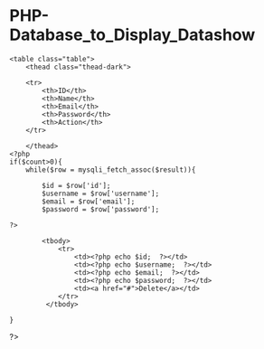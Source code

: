 # PHP-Database_to_Display_Datashow


<head>
    <link rel="stylesheet" href="style.css">
</head>

<body>


<?php 
    $con = mysqli_connect('localhost','root','','student');
    $query = "SELECT *FROM std_info";
    $result = mysqli_query($con,$query);

    $count = mysqli_num_rows($result);
    ?>
    <table class="table">
        <thead class="thead-dark">

        <tr>
            <th>ID</th>
            <th>Name</th>
            <th>Email</th>
            <th>Password</th>
            <th>Action</th>
        </tr>

        </thead>
    <?php
    if($count>0){
        while($row = mysqli_fetch_assoc($result)){

            $id = $row['id'];
            $username = $row['username'];
            $email = $row['email'];
            $password = $row['password'];

    ?>

            <tbody>           
                <tr>
                    <td><?php echo $id;  ?></td>
                    <td><?php echo $username;  ?></td>
                    <td><?php echo $email;  ?></td>
                    <td><?php echo $password;  ?></td>
                    <td><a href="#">Delete</a></td>
                </tr>
             </tbody>
            
         
         
<?php

        }
?>
</table>
<?php


    }

    


?>

    
    
</body>

